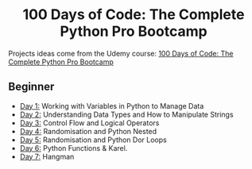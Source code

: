 <h1 align="center">100 Days of Code: The Complete Python Pro Bootcamp
</h1>

Projects ideas come from the Udemy course: [100 Days of Code: The Complete Python Pro Bootcamp](https://www.udemy.com/course/100-days-of-code/)

## Beginner 
- [Day 1:](https://github.com/Hsinghsudwal/100_daysofcode/tree/main/Day_01) Working with Variables in Python to Manage Data
- [Day 2:](https://github.com/Hsinghsudwal/100_daysofcode/tree/main/Day_02) Understanding Data Types and How to Manipulate Strings
- [Day 3:](https://github.com/Hsinghsudwal/100_daysofcode/tree/main/Day_03) Control Flow and Logical Operators
- [Day 4:](https://github.com/Hsinghsudwal/100_daysofcode/tree/main/Day_04) Randomisation and Python Nested
- [Day 5:](https://github.com/Hsinghsudwal/100_daysofcode/tree/main/Day_05) Randomisation and Python Dor Loops
- [Day 6:](https://github.com/Hsinghsudwal/100_daysofcode/tree/main/Day_06) Python Functions & Karel.
- [Day 7:](https://github.com/Hsinghsudwal/100_daysofcode/tree/main/Day_07) Hangman
